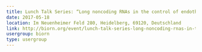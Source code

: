 ```yaml
---
title: Lunch Talk Series: “Long noncoding RNAs in the control of endothelial gene regulatory networks”, Dr. Matthias Leisegang
date: 2017-05-18
location: Im Neuenheimer Feld 280, Heidelberg, 69120, Deutschland
link: http://biorn.org/event/lunch-talk-series-long-noncoding-rnas-in-the-control-of-endothelial-gene-regulatory-networks-dr-matthias-leisegang/
usergroup: biorn
type: usergroup
---
```

